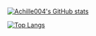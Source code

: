 ### 

[![Achille004's GitHub stats](https://github-readme-stats.vercel.app/api?username=Achille004&show_icons=true&theme=solarized-dark)](https://github.com/Achille004)

[![Top Langs](https://github-readme-stats.vercel.app/api/top-langs/?username=Achille004&layout=compact&theme=solarized-dark)](https://github.com/Achille004)

<!--
**Achille004/Achille004** is a ✨ _special_ ✨ repository because its `README.md` (this file) appears on your GitHub profile.

Here are some ideas to get you started:

- 🔭 I’m currently working on ...
- 🌱 I’m currently learning ...
- 👯 I’m looking to collaborate on ...
- 🤔 I’m looking for help with ...
- 💬 Ask me about ...
- 📫 How to reach me: ...
- 😄 Pronouns: ...
- ⚡ Fun fact: ...
-->
